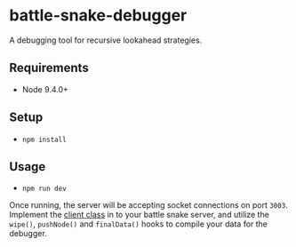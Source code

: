 # battle-snake-debugger

A debugging tool for recursive lookahead strategies.

## Requirements

* Node 9.4.0+

## Setup

* `npm install`

## Usage

* `npm run dev`

Once running, the server will be accepting socket connections on port `3003`. Implement the [client class](https://github.com/GriffinLedingham/battle-snake-debugger/blob/master/client/debugger.ts) in to your battle snake server, and utilize the `wipe()`, `pushNode()` and `finalData()` hooks to compile your data for the debugger.


